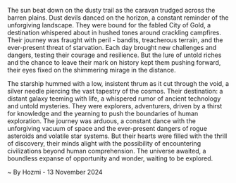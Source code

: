 
The sun beat down on the dusty trail as the caravan trudged across the barren plains. Dust devils danced on the horizon, a constant reminder of the unforgiving landscape.  They were bound for the fabled City of Gold, a destination whispered about in hushed tones around crackling campfires.  Their journey was fraught with peril - bandits, treacherous terrain, and the ever-present threat of starvation.  Each day brought new challenges and dangers, testing their courage and resilience. But the lure of untold riches and the chance to leave their mark on history kept them pushing forward, their eyes fixed on the shimmering mirage in the distance. 

The starship hummed with a low, insistent thrum as it cut through the void, a silver needle piercing the vast tapestry of the cosmos.  Their destination: a distant galaxy teeming with life, a whispered rumor of ancient technology and untold mysteries.  They were explorers, adventurers, driven by a thirst for knowledge and the yearning to push the boundaries of human exploration.  The journey was arduous, a constant dance with the unforgiving vacuum of space and the ever-present dangers of rogue asteroids and volatile star systems.  But their hearts were filled with the thrill of discovery, their minds alight with the possibility of encountering civilizations beyond human comprehension.  The universe awaited, a boundless expanse of opportunity and wonder, waiting to be explored. 

~ By Hozmi - 13 November 2024
